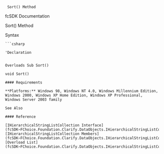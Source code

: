 ﻿     Sort() Method                                                   

fcSDK Documentation

Sort() Method

Syntax

```vbnet
```csharp

'Declaration
 

Overloads Sub Sort() 

void Sort()

#### Requirements

**Platforms:** Windows 98, Windows NT 4.0, Windows Millennium Edition, Windows 2000, Windows XP Home Edition, Windows XP Professional, Windows Server 2003 family

See Also

#### Reference

[IHierarchicalStringListCollection Interface](fcSDK~FChoice.Foundation.Clarify.DataObjects.IHierarchicalStringListCollection.md)  
[IHierarchicalStringListCollection Members](fcSDK~FChoice.Foundation.Clarify.DataObjects.IHierarchicalStringListCollection_members.md)  
[Overload List](fcSDK~FChoice.Foundation.Clarify.DataObjects.IHierarchicalStringListCollection~Sort.md)